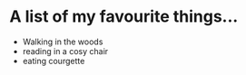 # A list of my favourite things...

- Walking in the woods
- reading in a cosy chair
- eating courgette
